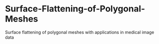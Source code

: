 # Surface-Flattening-of-Polygonal-Meshes
Surface flattening of polygonal meshes with applications in medical image data
